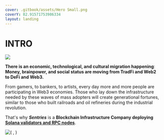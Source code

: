 ```yaml
---
cover: .gitbook/assets/Hero Small.png
coverY: 82.91571753986334
layout: landing
---
```


# INTRO

![](.gitbook/assets/SentriesLogoGlow.png)

**There is an economic, technological, and cultural migration happening**: **Money, brainpower, and social status are moving from TradFi and Web2 to DeFi and Web3.**

From gamers, to bankers, to artists, every day more and more people are participating in Web3 economies. Those who lay down the infrastructure needed by these waves of mass adopters will create generational fortunes, similar to those who built railroads and oil refineries during the industrial revolution.

That's why _**Sentries**_ is a **Blockchain Infrastructure Company deploying** [**Solana validators and RPC nodes**](project-objectives/5.-b2b-services.md).

![( , )](.gitbook/assets/HandshakeSmall.png)
